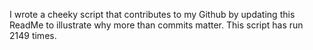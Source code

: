 I wrote a cheeky script that contributes to my Github by updating this ReadMe to illustrate why more than commits matter. This script has run 2149 times.